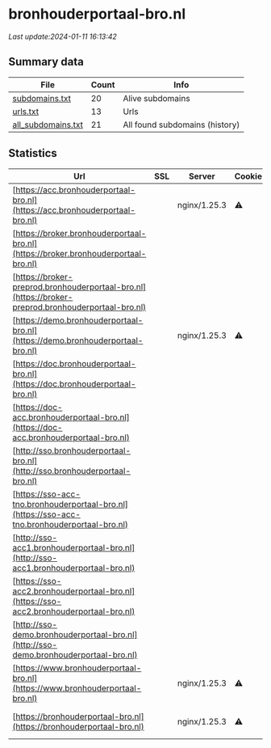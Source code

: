 # bronhouderportaal-bro.nl
*Last update:2024-01-11 16:13:42*
## Summary data
| File       | Count | Info |
|------------|-------|------|
|[subdomains.txt](/data/bronhouderportaal-bro/subdomains.txt)|20|Alive subdomains|
|[urls.txt](/data/bronhouderportaal-bro/urls.txt)|13|Urls|
|[all_subdomains.txt](/data/bronhouderportaal-bro/all_subdomains.txt)|21|All found subdomains (history)|
## Statistics
| Url | SSL | Server | Cookie | HSTS | CSP | XFO | XXP | RP | Tech |
|------------|-------|------|------|------|------|------|------|------|------|
|[https://acc.bronhouderportaal-bro.nl](https://acc.bronhouderportaal-bro.nl)| |nginx/1.25.3|:warning: |:white_check_mark: |:warning: | |:white_check_mark: |:white_check_mark: |HSTS Nginx:1.25.3|
|[https://broker.bronhouderportaal-bro.nl](https://broker.bronhouderportaal-bro.nl)| | | |:white_check_mark: | | | |:white_check_mark: |HSTS|
|[https://broker-preprod.bronhouderportaal-bro.nl](https://broker-preprod.bronhouderportaal-bro.nl)| | | | | | | |:white_check_mark: |HSTS|
|[https://demo.bronhouderportaal-bro.nl](https://demo.bronhouderportaal-bro.nl)| |nginx/1.25.3|:warning: |:white_check_mark: | |:white_check_mark: |:white_check_mark: |:white_check_mark: |HSTS Nginx:1.25.3|
|[https://doc.bronhouderportaal-bro.nl](https://doc.bronhouderportaal-bro.nl)| | | | | | | |:white_check_mark: |Apache HTTP Server|
|[https://doc-acc.bronhouderportaal-bro.nl](https://doc-acc.bronhouderportaal-bro.nl)| | | | | | | |:white_check_mark: |Apache HTTP Server|
|[http://sso.bronhouderportaal-bro.nl](http://sso.bronhouderportaal-bro.nl)| | | | | | | |:white_check_mark: ||
|[https://sso-acc-tno.bronhouderportaal-bro.nl](https://sso-acc-tno.bronhouderportaal-bro.nl)| | | | | | | |:white_check_mark: |Apache HTTP Server|
|[http://sso-acc1.bronhouderportaal-bro.nl](http://sso-acc1.bronhouderportaal-bro.nl)| | | | | | | |:white_check_mark: ||
|[https://sso-acc2.bronhouderportaal-bro.nl](https://sso-acc2.bronhouderportaal-bro.nl)| | | | | | | |:white_check_mark: |Apache HTTP Server H...|
|[http://sso-demo.bronhouderportaal-bro.nl](http://sso-demo.bronhouderportaal-bro.nl)| | | | | | | |:white_check_mark: ||
|[https://www.bronhouderportaal-bro.nl](https://www.bronhouderportaal-bro.nl)| |nginx/1.25.3|:warning: |:white_check_mark: | |:white_check_mark: |:white_check_mark: |:white_check_mark: |HSTS Nginx:1.25.3|
|[https://bronhouderportaal-bro.nl](https://bronhouderportaal-bro.nl)| |nginx/1.25.3|:warning: |:white_check_mark: | |:white_check_mark: |:white_check_mark: |:white_check_mark: |Apache HTTP Server H...|